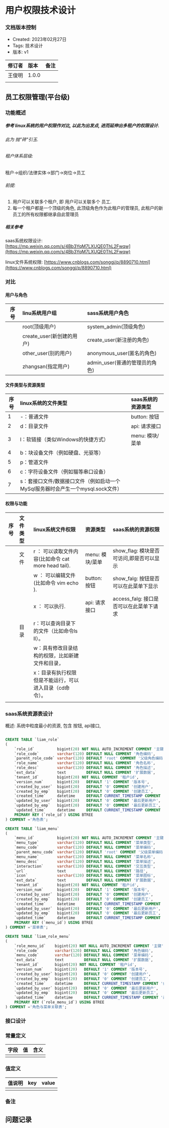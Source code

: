 # 用户权限技术设计

### 文档版本控制

- Created: 2023年02月27日
- Tags: 技术设计
- 版本: v1

| 修订者 | 版本    | 备注 |
|-----|:------|:---|
| 王俊明 | 1.0.0 |    |
|     |       |    |

## 员工权限管理(平台级)

### 功能概述

##### 参考 linux系统的用户权限作对比, 以此为出发点, 进而延伸出多租户的权限设计.

###### 此为 抛"砖"引玉.

###### 租户体系层级:

租户->组织/法律实体->部门->岗位->员工

###### 前提:

1. 用户可以关联多个租户, 即 用户可以关联多个 员工.
2. 每一个租户都是一个顶级的角色, 此顶级角色作为此租户的管理员, 此租户的新员工的所有权限都继承自此管理员

##### 相关参考

saas系统权限设计: [https://mp.weixin.qq.com/s/4Bb3YqM7LXUQE0ThL2Fwqw](https://mp.weixin.qq.com/s/4Bb3YqM7LXUQE0ThL2Fwqw)

linux文件系统权限: [https://www.cnblogs.com/songgj/p/8890710.html](https://www.cnblogs.com/songgj/p/8890710.html)

### 对比

#### 用户与角色

| 序号 | linu系统用户组           | sass系统用户角色            |
|----|:--------------------|:----------------------|
|    | root(顶级用户)          | system_admin(顶级角色)    |
|    | create_user(新创建的用户) | create_user(新注册的角色)   |
|    | other_user(别的用户)    | anonymous_user(匿名的角色) |
|    | zhangsan(指定用户)      | admin_user(普通的管理员的角色) |

#### 文件类型与资源类型

| 序号 | linux系统的文件类型                                     | saas系统的资源类型 |
|----|:-------------------------------------------------|:------------|
| 1  | -：普通文件                                           | button: 按钮  |
| 2  | d：目录文件                                           | api: 请求接口   |
| 3  | l：软链接（类似Windows的快捷方式）                            | menu: 模块/菜单 |
| 4  | b：块设备文件（例如硬盘、光驱等）                                |             |
| 5  | p：管道文件                                           |             |
| 6  | c：字符设备文件（例如猫等串口设备）                               |             |
| 7  | s：套接口文件/数据接口文件（例如启动一个MySql服务器时会产生一个mysql.sock文件） |             |

#### 权限与功能

| 序号 | 文件类型 | linux系统文件权限                            | 资源类型        | saas系统的资源权限                |
|----|:-----|:---------------------------------------|:------------|:---------------------------|
|    | 文件   | r ： 可以读取文件内容(比如命令 cat more head tail). | menu: 模块/菜单 | show_flag: 模块是否可访问,即是否可以显示 |
|    |      | w ： 可以编辑文件(比如命令 vim echo ).            | button: 按钮  | show_falg: 按钮是否可以在此菜单下显示   |
|    |      | x ： 可以执行.                              | api: 请求接口   | access_falg: 接口是否可以在此菜单下请求 |
|    | 目录   | r：可以查询目录下的文件（比如命令ls  ll）。              |             |                            |
|    |      | w：具有修改目录结构的权限，比如新建文件和目录，               |             |                            |
|    |      | x：目录有执行权限但是不能运行，可以进入目录（cd命令）。          |             |                            |
|    |      |                                        |             |                            |

### saas系统资源表设计

概述:
系统中粒度最小的资源, 包含 按钮, api接口,

```sql

CREATE TABLE `liam_role`
(
    `role_id`          bigint(20) NOT NULL AUTO_INCREMENT COMMENT '主键',
    `role_code`        varchar(120) DEFAULT NULL COMMENT '角色编码',
    `parent_role_code` varchar(120) DEFAULT 'root' COMMENT '父级角色编码',
    `role_name`        varchar(120) DEFAULT NULL COMMENT '角色名称',
    `role_desc`        varchar(120) DEFAULT NULL COMMENT '角色描述',
    `ext_data`         text         DEFAULT NULL COMMENT '扩展数据',
    `tenant_id`        bigint(20) NOT NULL COMMENT '租户id',
    `version_num`      bigint(20)   DEFAULT '1' COMMENT '版本号',
    `created_by_user`  bigint(20)   DEFAULT '0' COMMENT '创建用户',
    `created_by_emp`   bigint(20)   DEFAULT '0' COMMENT '创建员工',
    `created_time`     datetime     DEFAULT CURRENT_TIMESTAMP COMMENT '创建时间',
    `updated_by_user`  bigint(20)   DEFAULT '0' COMMENT '最后更新用户',
    `updated_by_emp`   bigint(20)   DEFAULT '0' COMMENT '最后更新员工',
    `updated_time`     datetime     DEFAULT CURRENT_TIMESTAMP COMMENT '最后更新时间',
    PRIMARY KEY (`role_id`) USING BTREE
) COMMENT ='角色表';

CREATE TABLE `liam_menu`
(
    `menu_id`          bigint(20) NOT NULL AUTO_INCREMENT COMMENT '主键',
    `menu_type`        varchar(120) DEFAULT NULL COMMENT '菜单类型',
    `menu_code`        varchar(120) DEFAULT NULL COMMENT '菜单编码',
    `parent_menu_code` varchar(120) DEFAULT 'root' COMMENT '父级菜单编码',
    `menu_name`        varchar(120) DEFAULT NULL COMMENT '菜单名称',
    `menu_desc`        varchar(120) DEFAULT NULL COMMENT '菜单描述',
    `interaction`      varchar(120) DEFAULT NULL COMMENT '交互类型',
    `url`              text         DEFAULT NULL COMMENT '路径',
    `icon`             varchar(120) DEFAULT NULL COMMENT '菜单图标',
    `ext_data`         text         DEFAULT NULL COMMENT '扩展数据',
    `tenant_id`        bigint(20) NOT NULL COMMENT '租户id',
    `version_num`      bigint(20)   DEFAULT '1' COMMENT '版本号',
    `created_by_user`  bigint(20)   DEFAULT '0' COMMENT '创建用户',
    `created_by_emp`   bigint(20)   DEFAULT '0' COMMENT '创建员工',
    `created_time`     datetime     DEFAULT CURRENT_TIMESTAMP COMMENT '创建时间',
    `updated_by_user`  bigint(20)   DEFAULT '0' COMMENT '最后更新用户',
    `updated_by_emp`   bigint(20)   DEFAULT '0' COMMENT '最后更新员工',
    `updated_time`     datetime     DEFAULT CURRENT_TIMESTAMP COMMENT '最后更新时间',
    PRIMARY KEY (`menu_id`) USING BTREE
) COMMENT ='菜单表';

CREATE TABLE `liam_role_menu`
(
    `role_menu_id`    bigint(20) NOT NULL AUTO_INCREMENT COMMENT '主键',
    `role_code`       varchar(120) DEFAULT NULL COMMENT '角色编码',
    `menu_code`       varchar(120) DEFAULT NULL COMMENT '菜单编码',
    `ext_data`        text         DEFAULT NULL COMMENT '扩展数据',
    `tenant_id`       bigint(20) NOT NULL COMMENT '租户id',
    `version_num`     bigint(20)   DEFAULT '1' COMMENT '版本号',
    `created_by_user` bigint(20)   DEFAULT '0' COMMENT '创建用户',
    `created_by_emp`  bigint(20)   DEFAULT '0' COMMENT '创建员工',
    `created_time`    datetime     DEFAULT CURRENT_TIMESTAMP COMMENT '创建时间',
    `updated_by_user` bigint(20)   DEFAULT '0' COMMENT '最后更新用户',
    `updated_by_emp`  bigint(20)   DEFAULT '0' COMMENT '最后更新员工',
    `updated_time`    datetime     DEFAULT CURRENT_TIMESTAMP COMMENT '最后更新时间',
    PRIMARY KEY (`role_menu_id`) USING BTREE
) COMMENT ='角色与菜单关联表';


```

### 接口设计

### 常量定义

| 字段 | 值 | 含义 |
|----|:--|:---|
|    |   |    |

### 值定义

| 值说明 | key | value |
|-----|:----|:------|
|     |     |       |

### 备注

## 问题记录

